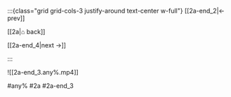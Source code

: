:::{class="grid grid-cols-3 justify-around text-center w-full"}
[[2a-end_2|← prev]]

[[2a|⌂ back]]

[[2a-end_4|next →]]

:::

![[2a-end_3.any%.mp4]]

#any% #2a #2a-end_3